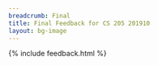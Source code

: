 ```yaml
---
breadcrumb: Final
title: Final Feedback for CS 205 201910
layout: bg-image
---
```

{% include feedback.html %}
